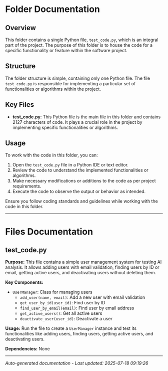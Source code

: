 # Folder Documentation

## Overview
This folder contains a single Python file, `test_code.py`, which is an integral part of the project. The purpose of this folder is to house the code for a specific functionality or feature within the software project.

## Structure
The folder structure is simple, containing only one Python file. The file `test_code.py` is responsible for implementing a particular set of functionalities or algorithms within the project.

## Key Files
- **test_code.py**: This Python file is the main file in this folder and contains 2127 characters of code. It plays a crucial role in the project by implementing specific functionalities or algorithms.

## Usage
To work with the code in this folder, you can:
1. Open the `test_code.py` file in a Python IDE or text editor.
2. Review the code to understand the implemented functionalities or algorithms.
3. Make necessary modifications or additions to the code as per project requirements.
4. Execute the code to observe the output or behavior as intended.

Ensure you follow coding standards and guidelines while working with the code in this folder.

---

# Files Documentation

## test_code.py

**Purpose:** This file contains a simple user management system for testing AI analysis. It allows adding users with email validation, finding users by ID or email, getting active users, and deactivating users without deleting them.

**Key Components:**
- `UserManager`: Class for managing users
  - `add_user(name, email)`: Add a new user with email validation
  - `get_user_by_id(user_id)`: Find user by ID
  - `find_user_by_email(email)`: Find user by email address
  - `get_active_users()`: Get all active users
  - `deactivate_user(user_id)`: Deactivate a user

**Usage:** Run the file to create a `UserManager` instance and test its functionalities like adding users, finding users, getting active users, and deactivating users.

**Dependencies:** None

---
*Auto-generated documentation - Last updated: 2025-07-18 09:19:26*
